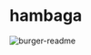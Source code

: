 # hambaga

![burger-readme](https://cloud.githubusercontent.com/assets/19538076/22187060/bcb22ffc-e0b4-11e6-8c21-5b824b98e2f0.png)

